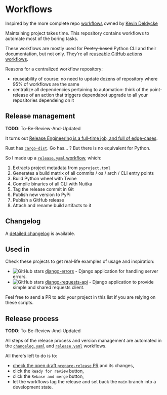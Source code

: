 # Workflows

Inspired by the more complete repo [workflows](https://github.com/kdeldycke/workflows) owned by [Kevin Deldycke](https://github.com/kdeldycke)

Maintaining project takes time. This repository contains workflows to automate most of the boring tasks.

These workflows are mostly used for ~~Poetry-based~~ Python CLI and their documentation, but not only. They're all [reuseable GitHub actions workflows](https://docs.github.com/en/actions/learn-github-actions/reusing-workflows).

Reasons for a centralized workflow repository:

- reuseability of course: no need to update dozens of repository where 95% of workflows are the same
- centralize all dependencies pertaining to automation: think of the point-release of an action that triggers dependabot upgrade to all your repositories dependeing on it

## Release management

**TODO**: To-Be-Review-And-Updated

It turns out [Release Engineering is a full-time job, and full of edge-cases](https://blog.axo.dev/2023/02/cargo-dist).

Rust has [`cargo-dist`](https://github.com/axodotdev/cargo-dist). Go has... ? But there is no equivalent for Python.

So I made up a [`release.yaml` workflow](https://github.com/kdeldycke/workflows/blob/main/.github/workflows/release.yaml), which:

1. Extracts project metadata from `pyproject.toml`
1. Generates a build matrix of all commits / os / arch / CLI entry points
1. Build Python wheel with Twine
1. Compile binaries of all CLI with Nuitka
1. Tag the release commit in Git
1. Publish new version to PyPi
1. Publish a GitHub release
1. Attach and rename build artifacts to it

## Changelog

A [detailed changelog](CHANGELOG.md) is available.

## Used in

Check these projects to get real-life examples of usage and inspiration:

- ![GitHub stars](https://img.shields.io/github/stars/DLRSP/django-errors?label=%E2%AD%90&style=flat-square) [django-errors](https://github.com/DLRSP/django-errors#readme) - Django application for handling server errors.
- ![GitHub stars](https://img.shields.io/github/stars/DLRSP/django-requests-api?label=%E2%AD%90&style=flat-square) [django-requests-api](https://github.com/DLRSP/django-requests-api#readme) - Django application to provide simple and shared requests client.

Feel free to send a PR to add your project in this list if you are relying on these scripts.

## Release process

**TODO**: To-Be-Review-And-Updated

All steps of the release process and version management are automated in the
[`changelog.yaml`](https://github.com/kdeldycke/workflows/blob/main/.github/workflows/changelog.yaml)
and
[`release.yaml`](https://github.com/kdeldycke/workflows/blob/main/.github/workflows/release.yaml)
workflows.

All there's left to do is to:

- [check the open draft `prepare-release` PR](https://github.com/kdeldycke/workflows/pulls?q=is%3Apr+is%3Aopen+head%3Aprepare-release)
  and its changes,
- click the `Ready for review` button,
- click the `Rebase and merge` button,
- let the workflows tag the release and set back the `main` branch into a
  development state.